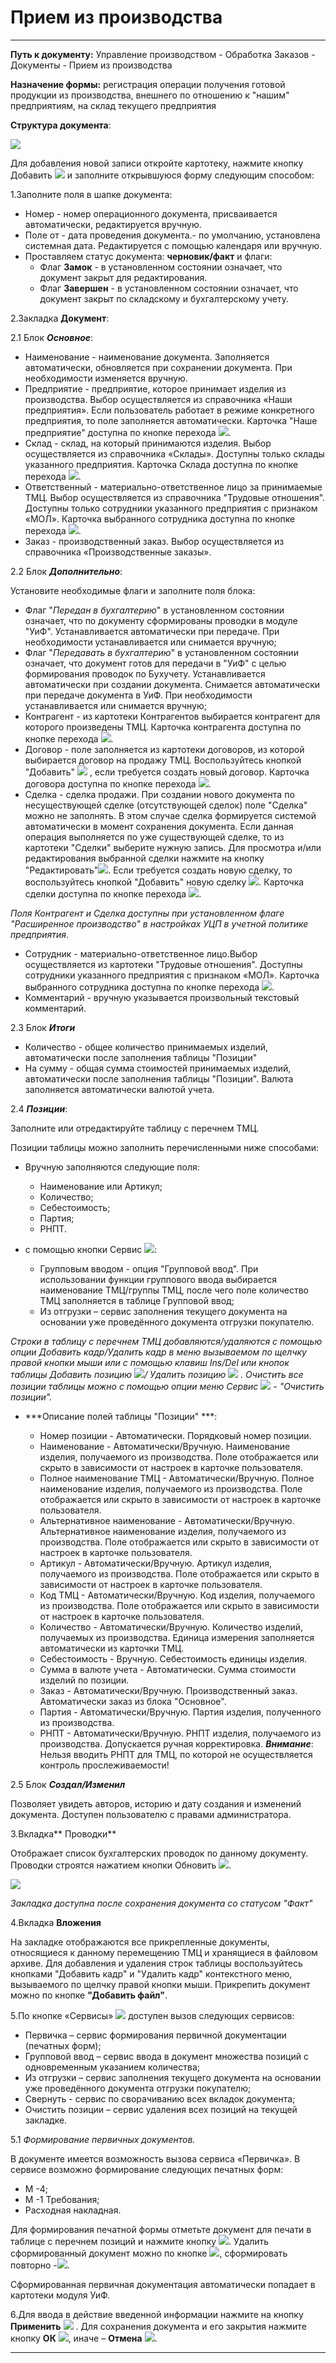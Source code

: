 ﻿# Прием из производства
_ _ _ _ _ _

**Путь к документу:** Управление производством - Обработка Заказов - Документы - Прием из производства

**Назначение формы:** регистрация операции получения готовой продукции из производства, внешнего по отношению к "нашим" предприятиям, на склад текущего предприятия

**Структура документа**:

![](topic:.AddFiles.Screenshot_2498.jpg)

Для добавления новой записи откройте картотеку, нажмите кнопку Добавить ![](topic:SCM.AddFiles.Btn_Add.png) и заполните открывшуюся форму следующим способом:

1.Заполните поля в шапке документа:

* Номер - номер операционного документа, присваивается автоматически, редактируется вручную.
* Поле от - дата проведения документа.- по умолчанию, установлена системная дата. Редактируется с помощью календаря или вручную.
* Проставляем статус документа: **черновик/факт** и флаги:
    * Флаг **Замок** - в установленном состоянии означает, что документ закрыт для редактирования. 
    * Флаг **Завершен** - в установленном состоянии означает, что документ закрыт по складскому и бухгалтерскому учету. 

2.Закладка **Документ**: 

2.1 Блок ***Основное***:

* Наименование - наименование документа. Заполняется автоматически, обновляется при сохранении документа. При необходимости изменяется вручную.
* Предприятие - предприятие, которое принимает изделия из производства. Выбор осуществляется из справочника «Наши предприятия». Если пользователь работает в режиме конкретного предприятия, то поле заполняется автоматически. Карточка "Наше предприятие" доступна по кнопке перехода ![](topic:SCM.AddFiles.Buttons.Btn_go.png).
* Склад - склад, на который принимаются изделия. Выбор осуществляется из справочника «Склады». Доступны только склады указанного предприятия. Карточка Склада доступна по кнопке перехода ![](topic:SCM.AddFiles.Buttons.Btn_go.png).
* Ответственный - материально-ответственное лицо за принимаемые ТМЦ. Выбор осуществляется из справочника "Трудовые отношения". Доступны только сотрудники указанного предприятия с признаком «МОЛ». Карточка выбранного сотрудника доступна по кнопке перехода ![](topic:Com.AddFiles.Buttons.Btn_go.png).
* Заказ - производственный заказ. Выбор осуществляется из справочника «Производственные заказы».

2.2 Блок ***Дополнительно***:

Установите необходимые флаги и заполните поля блока:

* Флаг "*Передан в бухгалтерию*" в установленном состоянии означает, что по документу сформированы проводки в модуле "УиФ". Устанавливается автоматически при передаче. При необходимости устанавливается или снимается вручную;
* Флаг "*Передавать в бухгалтерию*" в установленном состоянии означает, что документ готов для передачи в "УиФ" с целью формирования проводок по Бухучету. Устанавливается автоматически при создании документа. Снимается автоматически при передаче документа в УиФ. При необходимости устанавливается или снимается вручную;
* Контрагент - из картотеки Контрагентов выбирается контрагент для которого произведены ТМЦ. Карточка контрагента доступна по кнопке перехода ![](topic:SCM.AddFiles.Buttons.Btn_go.png).
* Договор - поле заполняется из картотеки договоров, из которой выбирается договор на продажу ТМЦ. Воспользуйтесь кнопкой "Добавить" ![](topic:Com.AddFiles.Buttons.Btn_Add.png) , если требуется создать новый договор. Карточка договора доступна по кнопке перехода ![](topic:Com.AddFiles.Buttons.Btn_go.png).
* Сделка - сделка продажи. При создании нового документа по несуществующей сделке (отсутствующей сделок) поле "Сделка" можно не заполнять. В этом случае сделка формируется системой автоматически в момент сохранения документа. Если данная операция выполняется по уже существующей сделке, то из картотеки "Сделки" выберите нужную запись. Для просмотра и/или редактирования выбранной сделки нажмите на кнопку "Редактировать"![](topic:Com.AddFiles.Buttons.Btn_Edit.png). Если требуется создать новую сделку, то воспользуйтесь кнопкой  "Добавить" новую сделку ![](topic:Com.AddFiles.Buttons.Btn_Add.png). Карточка сделки доступна по кнопке перехода ![](topic:Com.AddFiles.Buttons.Btn_go.png).

*Поля Контрагент и Сделка доступны при установленном флаге "Расширенное производство" в настройках УЦП в учетной политике предприятия*.

* Сотрудник - материально-ответственное лицо.Выбор осуществляется из картотеки "Трудовые отношения". Доступны сотрудники указанного предприятия с признаком «МОЛ». Карточка выбранного сотрудника доступна по кнопке перехода ![](topic:Com.AddFiles.Buttons.Btn_go.png).
* Комментарий - вручную указывается произвольный текстовый комментарий.

2.3 Блок ***Итоги***

* Количество - общее количество принимаемых изделий, автоматически после заполнения таблицы "Позиции"
* На сумму - общая сумма стоимостей принимаемых изделий, автоматически после заполнения таблицы "Позиции". Валюта заполняется автоматически валютой учета.


2.4 ***Позиции***:

Заполните или отредактируйте таблицу с перечнем ТМЦ. 

Позиции таблицы можно заполнить перечисленными ниже способами:

* Вручную заполняются следующие поля:

    * Наименование или Артикул;
    * Количество;
    * Себестоимость;
    * Партия;
    * РНПТ.

    
* с помощью кнопки Сервис ![](topic:SCM.AddFiles.Buttons.Btn_Services.png):

    * Групповым вводом - опция "Групповой ввод".  При использовании функции группового ввода выбирается наименование ТМЦ/группы ТМЦ, после чего поле количество ТМЦ заполняется в таблице Групповой ввод;
    * Из отгрузки – сервис заполнения текущего документа на основании уже проведённого документа отгрузки покупателю.


*Строки в таблицу с перечнем ТМЦ добавляются/удаляются с помощью опции Добавить кадр/Удалить кадр в меню вызываемом по щелчку правой кнопки мыши или с помощью клавиш Ins/Del или кнопок таблицы Добавить позицию ![](topic:.УЦП.AddFiles.Btn_Addtab.png)/ Удалить позицию ![](topic:SCM.AddFiles.Buttons.Btn_Del_tab.png) . Очистить  все позиции таблицы можно с помощью опции меню  Сервис ![](topic:SCM.AddFiles.Buttons.Btn_Services.png) - "Очистить позиции".*

* ***Описание полей таблицы "Позиции" ***:

    * Номер позиции - Автоматически. Порядковый номер позиции.
    * Наименование - Автоматически/Вручную. Наименование изделия, получаемого из производства. Поле отображается или скрыто в зависимости от настроек в карточке пользователя.
    * Полное наименование ТМЦ -  Автоматически/Вручную. Полное наименование изделия, получаемого из производства. Поле отображается или скрыто в зависимости от настроек в карточке пользователя.
    * Альтернативное наименование - Автоматически/Вручную. Альтернативное наименование изделия, получаемого из производства. Поле отображается или скрыто в зависимости от настроек в карточке пользователя.
    * Артикул -  Автоматически/Вручную. Артикул изделия, получаемого из производства. Поле отображается или скрыто в зависимости от настроек в карточке пользователя.
    * Код ТМЦ - Автоматически/Вручную. Код изделия, получаемого из производства. Поле отображается или скрыто в зависимости от настроек в карточке пользователя.
    * Количество - Автоматически/Вручную. Количество изделий, получаемых из производства. Единица измерения заполняется автоматически из карточки ТМЦ.
    * Себестоимость - Вручную. Себестоимость единицы изделия.
    * Сумма в валюте учета - Автоматически. Сумма стоимости изделий по позиции.
    * Заказ - Автоматически/Вручную. Производственный заказ. Автоматически заказ из блока "Основное".
    * Партия - Автоматически/Вручную. Партия изделия, полученного из производства.
    * РНПТ - Автоматически/Вручную. РНПТ изделия, получаемого из производства. Допускается ручная корректировка. ***Внимание***: Нельзя вводить РНПТ для ТМЦ, по которой не осуществляется контроль прослеживаемости!

2.5 Блок ***Создал/Изменил***

Позволяет увидеть авторов, историю и дату создания и изменений документа. Доступен пользователю с правами администратора.

3.Вкладка** Проводки**

Отображает список бухгалтерских проводок по данному документу. Проводки строятся нажатием кнопки Обновить ![](topic:.УЦП.AddFiles.Btn_Refresh.png).

![](topic:.AddFiles.Screenshot_2499.jpg)

*Закладка доступна после сохранения документа со статусом "Факт"*

4.Вкладка **Вложения**

На закладке отображаются все прикрепленные документы, относящиеся к данному перемещению ТМЦ и хранящиеся в файловом архиве. Для добавления и удаления строк таблицы воспользуйтесь кнопками "Добавить кадр" и "Удалить кадр" контекстного меню, вызываемого по щелчку правой кнопки мыши. Прикрепить документ можно по кнопке **"Добавить файл"**.


5.По кнопке «Сервисы» ![](topic:.УЦП.AddFiles.Btn_Services.png) доступен вызов следующих сервисов:

   * Первичка – сервис формирования первичной документации (печатных форм);
   * Групповой ввод – сервис ввода в документ множества позиций с одновременным указанием количества;
   * Из отгрузки – сервис заполнения текущего документа на основании уже проведённого документа отгрузки покупателю;
   * Свернуть - сервис по сворачиванию всех вкладок документа;
   * Очистить позиции – сервис удаления всех позиций на текущей закладке.


5.1 *Формирование первичных документов.*

В документе имеется возможность вызова сервиса «Первичка». В сервисе возможно формирование следующих печатных форм:
* М -4;
* М -1 Требования;
* Расходная накладная.

Для формирования печатной формы отметьте документ для печати в таблице с перечнем позиций и нажмите кнопку ![](topic:Com.AddFiles.Buttons.Btn_Graf.png). Удалить сформированный документ можно по кнопке ![](topic:Com.AddFiles.Buttons.Btn_Del_tab.png), сформировать повторно -![](topic:Com.AddFiles.Buttons.Btn_Refresh.png).

Сформированная первичная документация автоматически попадает в картотеки модуля УиФ.

6.Для ввода в действие введенной информации нажмите на кнопку **Применить**
![](topic:SCM.AddFiles.Btn_OK.png) .
Для сохранения документа и его закрытия нажмите кнопку **ОК**
![](topic:SCM.AddFiles.Btn_Post.png),
иначе – **Отмена** ![](topic:.УЦП.AddFiles.BtnCloseCancel.png).

-------